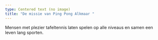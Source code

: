 ```yaml
---
type: Centered text (no image)
title: "De missie van Ping Pong Alkmaar "
---
```

Mensen met plezier tafeltennis laten spelen op alle niveaus en samen een leven lang sporten.